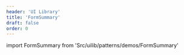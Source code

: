 ```yaml
---
header: 'UI Library'
title: 'FormSummary'
draft: false
order: 0
---
```


import FormSummary from 'Src/uilib/patterns/demos/FormSummary'

<FormSummary />

<!--
  ATTENTION: This file is auto generated by using "makeDemosFactory".
  Do not change the content!
-->
